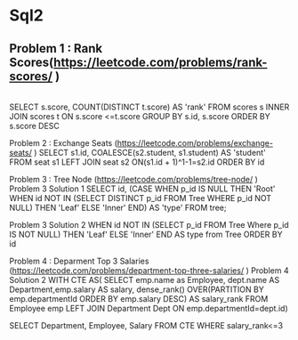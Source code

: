 # Sql2

## Problem 1 : Rank Scores(https://leetcode.com/problems/rank-scores/ )
<br>
SELECT 
s.score, COUNT(DISTINCT t.score) AS 'rank' 
FROM scores s INNER JOIN scores t ON s.score <=t.score 
GROUP BY s.id, s.score 
ORDER BY s.score DESC 

Problem 2 : Exchange Seats	(https://leetcode.com/problems/exchange-seats/ )
SELECT s1.id, COALESCE(s2.student, s1.student) AS 'student' 
FROM seat s1 LEFT JOIN seat s2 ON(s1.id + 1)^1-1=s2.id 
ORDER BY id

Problem 3 : Tree Node		(https://leetcode.com/problems/tree-node/ )
Problem 3 Solution 1
SELECT id,
(CASE WHEN p_id IS NULL THEN 'Root'
WHEN id NOT IN (SELECT DISTINCT p_id FROM Tree WHERE p_id NOT NULL) THEN 'Leaf'
ELSE 'Inner'
END) AS 'type' FROM tree;

Problem 3 Solution 2
WHEN id NOT IN (SELECT p_id FROM Tree Where p_id IS NOT NULL) THEN 'Leaf'
ELSE 'Inner' END AS type
from Tree
ORDER BY id

Problem 4 : Deparment Top 3 Salaries		(https://leetcode.com/problems/department-top-three-salaries/ )
Problem 4 Solution 2
WITH CTE AS(
SELECT emp.name as Employee, dept.name AS Department,emp.salary AS salary, 
dense_rank() OVER(PARTITION BY emp.departmentId ORDER BY emp.salary DESC) AS salary_rank
FROM Employee emp LEFT JOIN Department Dept
ON emp.departmentId=dept.id)

SELECT Department, Employee, Salary
FROM CTE
WHERE salary_rank<=3
